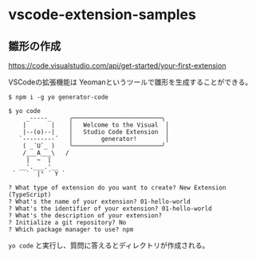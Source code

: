 # vscode-extension-samples

## 雛形の作成
https://code.visualstudio.com/api/get-started/your-first-extension

VSCodeの拡張機能は Yeomanというツールで雛形を生成することができる。

```
$ npm i -g yo generator-code
```

```
$ yo code
     _-----_     ╭─────────────────────────╮
    |       |    │   Welcome to the Visual  │
    |--(o)--|    │   Studio Code Extension  │
   `---------´   │        generator!        │
    ( _´U`_ )    ╰─────────────────────────╯
    /___A___\   /
     |  ~  |     
   __'.___.'__   
 ´   `  |° ´ Y ` 

? What type of extension do you want to create? New Extension (TypeScript)
? What's the name of your extension? 01-hello-world
? What's the identifier of your extension? 01-hello-world
? What's the description of your extension? 
? Initialize a git repository? No
? Which package manager to use? npm
```

`yo code` と実行し、質問に答えるとディレクトリが作成される。

